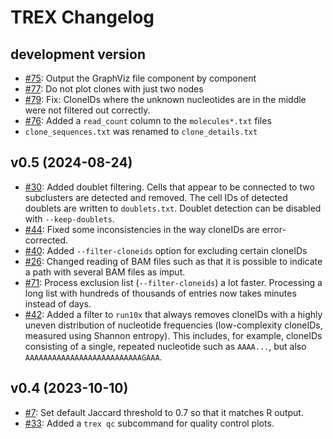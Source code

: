 # TREX Changelog

## development version

* [#75](https://github.com/frisen-lab/TREX/pull/75):
  Output the GraphViz file component by component
* [#77](https://github.com/frisen-lab/TREX/pull/77):
  Do not plot clones with just two nodes
* [#79](https://github.com/frisen-lab/TREX/pull/79):
  Fix: CloneIDs where the unknown nucleotides are in the middle were not filtered
  out correctly.
* [#76](https://github.com/frisen-lab/TREX/pull/76):
  Added a `read_count` column to the `molecules*.txt` files
* `clone_sequences.txt` was renamed to `clone_details.txt`

## v0.5 (2024-08-24)

* [#30](https://github.com/frisen-lab/TREX/issues/30):
  Added doublet filtering. Cells that appear to be connected to two
  subclusters are detected and removed. The cell IDs of detected doublets
  are written to `doublets.txt`. Doublet detection can be disabled with
  `--keep-doublets`.
* [#44](https://github.com/frisen-lab/TREX/issues/44):
  Fixed some inconsistencies in the way cloneIDs are error-corrected.
* [#40](https://github.com/frisen-lab/TREX/issues/40):
  Added `--filter-cloneids` option for excluding certain cloneIDs
* [#26](https://github.com/frisen-lab/TREX/issues/26):
  Changed reading of BAM files such as that it is possible to indicate a
  path with several BAM files as imput.
* [#71](https://github.com/frisen-lab/TREX/issues/71):
  Process exclusion list (`--filter-cloneids`) a lot faster. Processing a
  long list with hundreds of thousands of entries now takes minutes instead
  of days.
* [#42](https://github.com/frisen-lab/TREX/issues/42):
  Added a filter to `run10x` that always removes cloneIDs with a highly
  uneven distribution of nucleotide frequencies (low-complexity cloneIDs,
  measured using Shannon entropy).
  This includes, for example, cloneIDs consisting of a single, repeated
  nucleotide such as `AAAA...`, but also `AAAAAAAAAAAAAAAAAAAAAAAAAAGAAA`.

## v0.4 (2023-10-10)

* [#7](https://github.com/frisen-lab/TREX/issues/7):
  Set default Jaccard threshold to 0.7 so that it matches R output.
* [#33](https://github.com/frisen-lab/TREX/issues/33):
  Added a `trex qc` subcommand for quality control plots.
